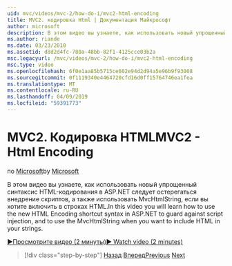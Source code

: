 ```yaml
---
uid: mvc/videos/mvc-2/how-do-i/mvc2-html-encoding
title: MVC2. кодировка Html | Документация Майкрософт
author: microsoft
description: В этом видео вы узнаете, как использовать новый упрощенный синтаксис HTML-кодирования в ASP.NET для обеспечения защиты от внедрение скриптов, а также использовать MvcHtmlString при...
ms.author: riande
ms.date: 03/23/2010
ms.assetid: d8d2d4fc-780a-48bb-82f1-4125cce03b2a
msc.legacyurl: /mvc/videos/mvc-2/how-do-i/mvc2-html-encoding
msc.type: video
ms.openlocfilehash: 6f0e1aa85b5715ce602e94d2d94a5e96b9f93008
ms.sourcegitcommit: 0f1119340e4464720cfd16d0ff15764746ea1fea
ms.translationtype: MT
ms.contentlocale: ru-RU
ms.lasthandoff: 04/09/2019
ms.locfileid: "59391773"
---
```

# <a name="mvc2---html-encoding"></a><span data-ttu-id="8b087-103">MVC2. Кодировка HTML</span><span class="sxs-lookup"><span data-stu-id="8b087-103">MVC2 - Html Encoding</span></span>

<span data-ttu-id="8b087-104">по [Microsoft](https://github.com/microsoft)</span><span class="sxs-lookup"><span data-stu-id="8b087-104">by [Microsoft](https://github.com/microsoft)</span></span>

<span data-ttu-id="8b087-105">В этом видео вы узнаете, как использовать новый упрощенный синтаксис HTML-кодирования в ASP.NET следует остерегаться внедрение скриптов, а также использовать MvcHtmlString, если вы хотите включить в строках HTML.</span><span class="sxs-lookup"><span data-stu-id="8b087-105">In this video you will learn how to use the new HTML Encoding shortcut syntax in ASP.NET to guard against script injection, and to use the MvcHtmlString when you want to include HTML in your strings.</span></span>

[<span data-ttu-id="8b087-106">&#9654;Просмотрите видео (2 минуты)</span><span class="sxs-lookup"><span data-stu-id="8b087-106">&#9654; Watch video (2 minutes)</span></span>](https://channel9.msdn.com/Blogs/ASP-NET-Site-Videos/mvc2-html-encoding)

> [!div class="step-by-step"]
> <span data-ttu-id="8b087-107">[Назад](how-do-i-use-httpverbs-attributes-in-an-mvc-application.md)
> [Вперед](mvc2-stronglytyped-helpers.md)</span><span class="sxs-lookup"><span data-stu-id="8b087-107">[Previous](how-do-i-use-httpverbs-attributes-in-an-mvc-application.md)
[Next](mvc2-stronglytyped-helpers.md)</span></span>
